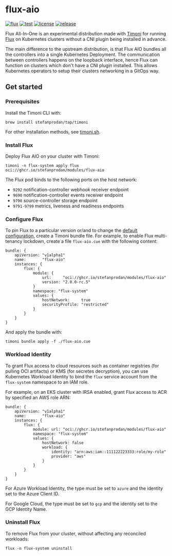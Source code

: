 # flux-aio

[![flux](https://img.shields.io/badge/flux-v2.0.0--rc.5-9cf)](https://fluxcd.io)
[![test](https://github.com/stefanprodan/flux-aio/workflows/test/badge.svg)](https://github.com/stefanprodan/flux-aio/actions)
[![license](https://img.shields.io/github/license/stefanprodan/flux-aio.svg)](https://github.com/stefanprodan/flux-aio/blob/main/LICENSE)
[![release](https://img.shields.io/github/release/stefanprodan/flux-aio/all.svg)](https://github.com/stefanprodan/flux-aio/releases)

Flux All-In-One is an experimental distribution made with [Timoni](https://github.com/stefanprodan/timoni)
for running [Flux](https://fluxcd.io) on Kubernetes clusters without a CNI plugin being
installed in advance.

The main difference to the upstream distribution, is that Flux AIO bundles
all the controllers into a single Kubernetes Deployment.
The communication between controllers happens on the loopback interface, hence
Flux can function on clusters which don't have a CNI plugin installed.
This allows Kubernetes operators to setup their clusters networking in a GitOps way.

## Get started

### Prerequisites

Install the Timoni CLI with:

```shell
brew install stefanprodan/tap/timoni
```

For other installation methods,
see [timoni.sh](https://timoni.sh/install/).

### Install Flux

Deploy Flux AIO on your cluster with Timoni:

```shell
timoni -n flux-system apply flux oci://ghcr.io/stefanprodan/modules/flux-aio
```

The Flux pod binds to the following ports on the host network:

- `9292` notification-controller webhook receiver endpoint
- `9690` notification-controller events receiver endpoint
- `9790` source-controller storage endpoint
- `9791-9799` metrics, liveness and readiness endpoints

### Configure Flux

To pin Flux to a particular version or/and to change the
[default configuration](modules/flux-aio/README.md#configuration),
create a Timoni bundle file. For example, to enable Flux multi-tenancy lockdown,
create a file `flux-aio.cue` with the following content:

```cue
bundle: {
	apiVersion: "v1alpha1"
	name:       "flux-aio"
	instances: {
		flux: {
			module: {
				url:     "oci://ghcr.io/stefanprodan/modules/flux-aio"
				version: "2.0.0-rc.5"
			}
			namespace: "flux-system"
			values: {
				hostNetwork:     true
				securityProfile: "restricted"
			}
		}
	}
}
```

And apply the bundle with:

```shell
timoni bundle apply -f ./flux-aio.cue
```

### Workload Identity

To grant Flux access to cloud resources such as container registries (for pulling OCI artifacts)
or KMS (for secretes decryption), you can use Kubernetes Workload Identity to bind the `flux`
service account from the `flux-system` namespace to an IAM role.

For example, on an EKS cluster with IRSA enabled, grant Flux access to ACR by specified an AWS role ARN:

```cue
bundle: {
	apiVersion: "v1alpha1"
	name:       "flux-aio"
	instances: {
		flux: {
			module: url: "oci://ghcr.io/stefanprodan/modules/flux-aio"
			namespace: "flux-system"
			values: {
				hostNetwork: false
				workload: {
					identity: "arn:aws:iam::111122223333:role/my-role"
					provider: "aws"
				}
			}
		}
	}
}
```

For Azure Workload Identity, the type must be set to `azure` and the identity set to the Azure Client ID.

For Google Cloud, the type must be set to `gcp` and the identity set to the GCP Identity Name.

### Uninstall Flux

To remove Flux from your cluster, without affecting any reconciled workloads:

```shell
flux -n flux-system uninstall
```

